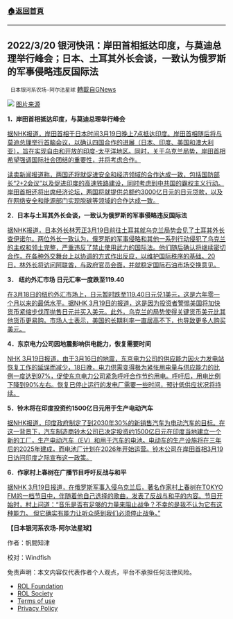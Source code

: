 ###  [:house:返回首頁](https://github.com/ourhimalayas/txt)
---


## 2022/3/20 银河快讯：岸田首相抵达印度，与莫迪总理举行峰会；日本、土耳其外长会谈，一致认为俄罗斯的军事侵略违反国际法
` 日本银河系农场-阿尔法星球` [轉載自GNews](https://gnews.org/zh-hans/2194337/)

![](https://assets.gnews.org/wp-content/uploads/2022/03/news6008678_50.jpeg)
[图片来源](https://news.tbs.co.jp/newseye/tbs_newseye6008678.html)

**1．岸田首相抵达印度，与莫迪总理举行峰会**

[据NHK报道，岸田首相于日本时间3月19日晚上7点抵达印度。岸田首相随后将与莫迪总理举行首脑会议，以确认四国合作的进展（日本、印度、美国和澳大利亚），旨在实现自由和开放的印度-太平洋地区。同时，关于乌克兰局势，岸田首相希望强调国际社会团结的重要性，并将考虑合作。](https://www3.nhk.or.jp/news/html/20220319/k10013541991000.html)

[读卖新闻报道称，两国还将就促进安全和经济领域的合作达成一致，包括国防部长“2+2会议”以及促进印度的高速铁路建设，同时考虑到中共国的霸权主义行动。岸田首相还将出席经济论坛，两国将就提供总额约3000亿日元的日元贷款，以及在网络安全和能源部门实现脱碳等领域的合作达成一致。](https://www.yomiuri.co.jp/politics/20220319-OYT1T50210/)

**2．日本与土耳其外长会谈，一致认为俄罗斯的军事侵略违反国际法**

[据NHK报道，日本外长林芳正3月19日前往土耳其就乌克兰局势会见了土耳其外长查伊诺尔。两位外长一致认为，俄罗斯的军事侵略和其他一系列行动侵犯了乌克兰的主权和领土完整，严重违反了禁止使用武力的国际法。他们随后确认将继续密切合作，在各种外交舞台上以协调的方式作出反应，以维护国际秩序的基础。20日，林外长将访问阿联酋，与政府官员会面，并就稳定国际石油市场交换意见。](https://www3.nhk.or.jp/news/html/20220319/k10013542051000.html)

**3． 纽约外汇市场 日元汇率一度跌至119.40**

[在3月18日的纽约外汇市场上，日元暂时跌至119.40日元兑1美元，这是六年零一个月以来的最低水平。据NHK 3月19日的报道，这是因为投资者警惕美国将加快货币紧缩步伐而抛售日元并买入美元。此外，乌克兰的局势使得关键货币美元比其他货币更易购。市场人士表示，美国的长期利率一直居高不下，也导致更多人购买美元。](https://www3.nhk.or.jp/news/html/20220319/k10013541121000.html)

**4．东京电力公司因地震影响供电能力，恢复需要时间**

[NHK 3月19日报道，由于3月16日的地震，东京电力公司的供应能力因火力发电站恢复工作的延误而减少，18日晚，电力供需变得极为紧张用电量与供应能力的比例一度达到97%，促使东京电力公司紧急呼吁合作节约用电。呼吁后，用电比例下降到90%左右。恢复已停止运行的发电厂需要一些时间，预计低供应状况将持续。](https://www3.nhk.or.jp/news/html/20220319/k10013541041000.html)

**5．铃木将在印度投资约1500亿日元用于生产电动汽车**

[据NHK报道，印度政府制定了到2030年30%的新销售汽车为电动汽车的目标。在这一背景下，汽车制造商铃木公司已决定投资约1500亿日元在印度当地建立一个新的工厂，生产电动汽车（EV）和用于汽车的电池。电动车的生产设施将在三年后的2025年建成，而电池厂计划在2026年开始运营。铃木公司在岸田首相3月19日访问印度之际宣布这一政策。](https://www3.nhk.or.jp/news/html/20220319/k10013541291000.html)

**6．作家村上春树在广播节目呼吁反战与和平**

[据NHK 3月19日报道，在俄罗斯军事入侵乌克兰后，著名作家村上春树在TOKYO FM的一档节目中，伴随着他自己选择的歌曲，发表了反战与和平的内容。节目开始时，村上问道：“音乐是否有足够的力量来阻止战争？不幸的是我不认为它有这种能力。 但它确实有能力让听众感到我们必须停止战争。”](https://www3.nhk.or.jp/news/html/20220319/k10013540471000.html)

**【日本银河系农场-阿尔法星球】**

作者：帆間知津

校对：Windfish

 

免责声明：本文内容仅代表作者个人观点，平台不承担任何法律风险。

- [ROL Foundation](https://rolfoundation.org/)
- [ROL Society](https://rolsociety.org/)
- [Terms of use](https://gnews.org/terms-of-use-3/)
- [Privacy Policy](https://gnews.org/privacy-policy/)
